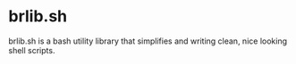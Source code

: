 brlib.sh
========

brlib.sh is a bash utility library that simplifies and writing clean, nice looking
shell scripts.


